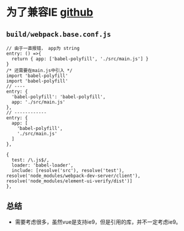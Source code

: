 # 为了兼容IE [github](https://github.com/vuejs-templates/webpack/issues/474)

## `build/webpack.base.conf.js`


```[vuex] vuex requires a Promise polyfill in this browser.
// 由于一直报错， app为 string
entry: () =>{
  return { app: ['babel-polyfill', './src/main.js'] }
}
/* 还需要在main.js中引入 */
import 'babel-polyfill'
import 'babel-polyfill'
// ----
entry: {
  'babel-polyfill': 'babel-polyfill',
  app: './src/main.js'
},
// ------------
entry: {
  app: [
    'babel-polyfill',
    './src/main.js'
  ]
},
```

```需要转义的js
{
  test: /\.js$/,
  loader: 'babel-loader',
  include: [resolve('src'), resolve('test'), resolve('node_modules/webpack-dev-server/client'), resolve('node_modules/element-ui-verify/dist')]
},
```
## 总结
+ 需要考虑很多，虽然vue是支持ie9，但是引用的库，并不一定考虑ie9。

